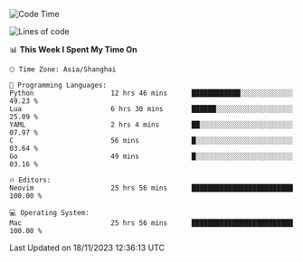 <!--START_SECTION:waka-->
![Code Time](http://img.shields.io/badge/Code%20Time-1%2C684%20hrs%2044%20mins-blue)

![Lines of code](https://img.shields.io/badge/From%20Hello%20World%20I%27ve%20Written-290.1%20thousand%20lines%20of%20code-blue)

📊 **This Week I Spent My Time On** 

```text
🕑︎ Time Zone: Asia/Shanghai

💬 Programming Languages: 
Python                   12 hrs 46 mins      ████████████░░░░░░░░░░░░░   49.23 % 
Lua                      6 hrs 30 mins       ██████░░░░░░░░░░░░░░░░░░░   25.09 % 
YAML                     2 hrs 4 mins        ██░░░░░░░░░░░░░░░░░░░░░░░   07.97 % 
C                        56 mins             █░░░░░░░░░░░░░░░░░░░░░░░░   03.64 % 
Go                       49 mins             █░░░░░░░░░░░░░░░░░░░░░░░░   03.16 % 

🔥 Editors: 
Neovim                   25 hrs 56 mins      █████████████████████████   100.00 % 

💻 Operating System: 
Mac                      25 hrs 56 mins      █████████████████████████   100.00 % 
```


 Last Updated on 18/11/2023 12:36:13 UTC
<!--END_SECTION:waka-->
